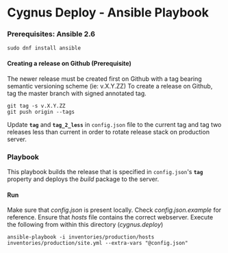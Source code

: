 # Cygnus Deploy - Ansible Playbook

### Prerequisites: Ansible 2.6

    sudo dnf install ansible


#### Creating a release on Github (Prerequisite)

The newer release must be created first on Github with
a tag bearing semantic versioning scheme
(ie: v.X.Y.ZZ) To create a release on Github, tag the
master branch with signed annotated tag.

    git tag -s v.X.Y.ZZ
    git push origin --tags

Update **`tag`** and **`tag_2_less`** in `config.json`
file to the current tag and tag two releases less than
current in order to rotate release stack on production
server.


### Playbook
This playbook builds the release that is specified in
`config.json`'s **`tag`** property and deploys the
_build_ package to the server.



#### Run

Make sure that _config.json_ is present locally.
Check _config.json.example_ for reference.
Ensure that _hosts_ file contains the correct webserver.
Execute the following from within this directory (_cygnus.deploy_)

    ansible-playbook -i inventories/production/hosts inventories/production/site.yml --extra-vars "@config.json"
